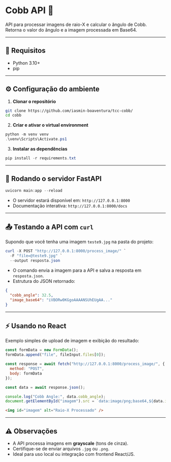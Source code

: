 # Cobb API 🩻

API para processar imagens de raio-X e calcular o ângulo de Cobb.  
Retorna o valor do ângulo e a imagem processada em Base64.

---

## 🚀 Requisitos

- Python 3.10+
- pip

---

## ⚙️ Configuração do ambiente

1. **Clonar o repositório**

```bash
git clone https://github.com/iasmin-boaventura/tcc-cobb/
cd cobb
````

2. **Criar e ativar o virtual environment**

```powershell
python -m venv venv
.\venv\Scripts\Activate.ps1
```

3. **Instalar as dependências**

```powershell
pip install -r requirements.txt
```

---

## 🏃 Rodando o servidor FastAPI

```powershell
uvicorn main:app --reload
```

* O servidor estará disponível em: `http://127.0.0.1:8000`
* Documentação interativa: `http://127.0.0.1:8000/docs`

---

## 📤 Testando a API com `curl`

Supondo que você tenha uma imagem `teste9.jpg` na pasta do projeto:

```powershell
curl -X POST "http://127.0.0.1:8000/process_image/" `
  -F "file=@teste9.jpg" `
  --output resposta.json
```

* O comando envia a imagem para a API e salva a resposta em `resposta.json`.
* Estrutura do JSON retornado:

```json
{
  "cobb_angle": 32.5,
  "image_base64": "iVBORw0KGgoAAAANSUhEUgAA..."
}
```

---

## ⚡ Usando no React

Exemplo simples de upload de imagem e exibição do resultado:

```javascript
const formData = new FormData();
formData.append("file", fileInput.files[0]);

const response = await fetch("http://127.0.0.1:8000/process_image/", {
  method: "POST",
  body: formData
});

const data = await response.json();

console.log("Cobb Angle:", data.cobb_angle);
document.getElementById("imagem").src = `data:image/png;base64,${data.image_base64}`;
```

```html
<img id="imagem" alt="Raio-X Processado" />
```

---

## ⚠️ Observações

* A API processa imagens em **grayscale** (tons de cinza).
* Certifique-se de enviar arquivos `.jpg` ou `.png`.
* Ideal para uso local ou integração com frontend React/JS.
